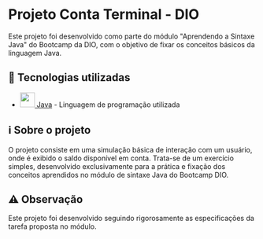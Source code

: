 # Projeto Conta Terminal - DIO

Este projeto foi desenvolvido como parte do módulo "Aprendendo a Sintaxe Java" do Bootcamp da DIO, com o objetivo de fixar os conceitos básicos da linguagem Java.

## 🚀 Tecnologias utilizadas

- [<img src="https://cdn.jsdelivr.net/gh/devicons/devicon/icons/java/java-original.svg" width="30" height="30"> Java](https://docs.oracle.com/en/java/) - Linguagem de programação utilizada

## ℹ️ Sobre o projeto

O projeto consiste em uma simulação básica de interação com um usuário, onde é exibido o saldo disponível em conta. Trata-se de um exercício simples, desenvolvido exclusivamente para a prática e fixação dos conceitos aprendidos no módulo de sintaxe Java do Bootcamp DIO.

## ⚠️ Observação

Este projeto foi desenvolvido seguindo rigorosamente as especificações da tarefa proposta no módulo.
